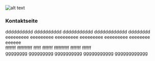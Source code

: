 ![alt text](/buttons/kontakt.jpg) 
### Kontaktseite 
dddddddddd dddddddddd ddddddddddd dddddddddddd dddddddd  
eeeeeeeee eeeeeeeee eeeeeeeee eeeeeeeee eeeeeeeee eeeeeeee eeeeee  
fffffff ffffffffff fffff fffffff ffffffffff fffffff ffffff  
gggggggg ggggggggg gggggggggg ggggggggggg gggggggggggg 
